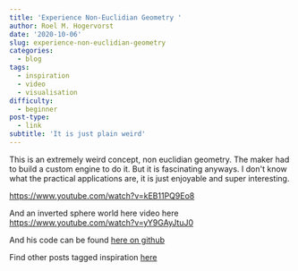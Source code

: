 ```yaml
---
title: 'Experience Non-Euclidian Geometry '
author: Roel M. Hogervorst
date: '2020-10-06'
slug: experience-non-euclidian-geometry
categories:
  - blog
tags:
  - inspiration
  - video
  - visualisation
difficulty:
  - beginner
post-type:
  - link
subtitle: 'It is just plain weird'
---
```


This is an extremely weird concept, non euclidian geometry. The maker had to build a custom engine to do it. But it is fascinating anyways. I don't know what the practical applications are, it is just enjoyable and super interesting. 

<https://www.youtube.com/watch?v=kEB11PQ9Eo8>

And an inverted sphere world here video here <https://www.youtube.com/watch?v=yY9GAyJtuJ0>


And his code can be found [here on github](https://github.com/HackerPoet/NonEuclidean)


Find other posts tagged inspiration [here](https://notes.rmhogervorst.nl/tags/inspiration/)
